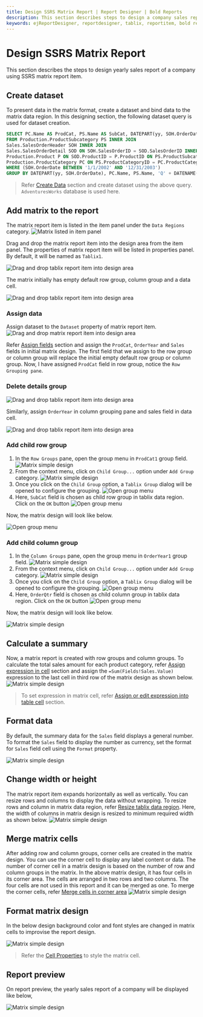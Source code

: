 ```yaml
---
title: Design SSRS Matrix Report | Report Designer | Bold Reports
description: This section describes steps to design a company sales report using matrix report item in Bold Report Designer
keywords: ejReportDesigner, reportdesigner, tablix, reportitem, bold reports, documentation, help, ej, user guide, demo, samples, bold reports, bold reporting
---
```


# Design SSRS Matrix Report

This section describes the steps to design yearly sales report of a company using SSRS matrix report item.

## Create dataset

To present data in the matrix format, create a dataset and bind data to the matrix data region. In this designing section, the following dataset query is used for dataset creation.

```sql
SELECT PC.Name AS ProdCat, PS.Name AS SubCat, DATEPART(yy, SOH.OrderDate) AS OrderYear, 'Q' + DATENAME(qq, SOH.OrderDate) AS OrderQtr,SUM(SOD.UnitPrice * SOD.OrderQty) AS Sales
FROM Production.ProductSubcategory PS INNER JOIN
Sales.SalesOrderHeader SOH INNER JOIN
Sales.SalesOrderDetail SOD ON SOH.SalesOrderID = SOD.SalesOrderID INNER JOIN
Production.Product P ON SOD.ProductID = P.ProductID ON PS.ProductSubcategoryID = P.ProductSubcategoryID INNER JOIN
Production.ProductCategory PC ON PS.ProductCategoryID = PC.ProductCategoryID
WHERE (SOH.OrderDate BETWEEN '1/1/2002' AND '12/31/2003')
GROUP BY DATEPART(yy, SOH.OrderDate), PC.Name, PS.Name, 'Q' + DATENAME(qq, SOH.OrderDate), PS.ProductSubcategoryID
```

> Refer [Create Data](./../../../manage-data/dataset/create-an-embedded-dataset/#create-an-embedded-dataset) section and create dataset using the above query. `AdventuresWorks` database is used here.

## Add matrix to the report

The matrix report item is listed in the item panel under the `Data Regions` category.
![Matrix listed in item panel](/static/assets/on-premise/images/report-designer/report-items/matrix/item-panel-view.png)

Drag and drop the matrix report item into the design area from the item panel. The properties of matrix report item will be listed in properties panel. By default, it will be named as `Tablix1`.

![Drag and drop tablix report item into design area](/static/assets/on-premise/images/report-designer/report-items/matrix/drag-and-drop-matrix.png)

The matrix initially has empty default row group, column group and a data cell.

![Drag and drop tablix report item into design area](/static/assets/on-premise/images/report-designer/report-items/matrix/initial-matrix-structure.png)

### Assign data

Assign dataset to the `Dataset` property of matrix report item.
![Drag and drop matrix report item into design area](/static/assets/on-premise/images/report-designer/report-items/matrix/assign-data.png)

Refer [Assign fields](./../../../report-items/tablix/assign-data-to-tablix-data-region/) section and assign the `ProdCat`, `OrderYear` and `Sales` fields in  initial matrix design.
The first field that we assign to the row group or column group will replace the initial empty default row group or column group. Now, I have assigned `ProdCat` field in row group, notice the `Row Grouping pane`.

### Delete details group

![Drag and drop tablix report item into design area](/static/assets/on-premise/images/report-designer/report-items/matrix/default-group-replace.png)

Similarly, assign `OrderYear` in column grouping pane and sales field in data cell.

![Drag and drop tablix report item into design area](/static/assets/on-premise/images/report-designer/report-items/matrix/assign-initial-fields.png)

### Add child row group

1. In the `Row Groups` pane, open the group menu in `ProdCat1` group field.
![Matrix simple design](/static/assets/on-premise/images/report-designer/report-items/matrix/open-group-menu-to-add-child-group.png)
2. From the context menu, click on `Child Group...` option under `Add Group` category.
![Matrix simple design](/static/assets/on-premise/images/report-designer/report-items/matrix/child-row-group.png)
3. Once you click on the `Child Group` option, a `Tablix Group` dialog will be opened to configure the grouping.
![Open group menu](/static/assets/on-premise/images/report-designer/report-items/matrix/tablix-group-dialog.png)
4. Here, `SubCat` field is chosen as child row group in tablix data region. Click on the `OK` button
![Open group menu](/static/assets/on-premise/images/report-designer/report-items/matrix/select-child-row-group.png)

Now, the matrix design will look like below.

![Open group menu](/static/assets/on-premise/images/report-designer/report-items/matrix/child-row-group-output.png)

### Add child column group

1. In the `Column Groups` pane, open the group menu in `OrderYear1` group field.
![Matrix simple design](/static/assets/on-premise/images/report-designer/report-items/matrix/open-group-menu-to-add-column-child-group.png)
2. From the context menu, click on `Child Group...` option under `Add Group` category.
![Matrix simple design](/static/assets/on-premise/images/report-designer/report-items/matrix/choose-child-group-option.png)
3. Once you click on the `Child Group` option, a `Tablix Group` dialog will be opened to configure the grouping.
![Open group menu](/static/assets/on-premise/images/report-designer/report-items/matrix/tablix-group-dialog.png)
4. Here, `OrderQtr` field is chosen as child column group in tablix data region. Click on the `OK` button
![Open group menu](/static/assets/on-premise/images/report-designer/report-items/matrix/choose-child-group-field.png)

Now, the matrix design will look like below.

![Matrix simple design](/static/assets/on-premise/images/report-designer/report-items/matrix/add-child-column-group-output.png)

## Calculate a summary

Now, a matrix report is created with row groups and column groups. To calculate the total sales amount for each product category, refer [Assign expression in cell](./../../../report-items/tablix/assign-data-to-tablix-data-region/#assign-or-edit-expression-into-table-cell) section and assign the `=Sum(Fields!Sales.Value)` expression to the last cell in third row of the matrix design as shown below.
![Matrix simple design](/static/assets/on-premise/images/report-designer/report-items/matrix/calculate-fields.png)

> To set expression in matrix cell, refer [Assign or edit expression into table cell](./../../../report-items/tablix/assign-data-to-tablix-data-region/#assign-or-edit-expression-into-table-cell) section.

## Format data

By default, the summary data for the `Sales` field displays a general number. To format the `Sales` field to display the number as currency, set the format for `Sales` field cell using the `Format` property.

![Matrix simple design](/static/assets/on-premise/images/report-designer/report-items/matrix/format-data.png)

## Change width or height

The matrix report item expands horizontally as well as vertically. You can resize rows and columns to display the data without wrapping. To resize rows and column in matrix data region, refer [Resize tablix data region](./../../../report-items/tablix/resize-tablix-data-region/). Here, the width of columns in matrix design is resized to minimum required width as shown below.
![Matrix simple design](/static/assets/on-premise/images/report-designer/report-items/matrix/resize-output.png)

## Merge matrix cells

After adding row and column groups, corner cells are created in the matrix design. You can use the corner cell to display any label content or data. The number of corner cell in a matrix design is based on the number of row and column groups in the matrix. In the above matrix design, it has four cells in its corner area. The cells are arranged in two rows and two columns. The four cells are not used in this report and it can be merged as one. To merge the corner cells, refer [Merge cells in corner area](./../../../report-items/tablix/merge-cells-in-tablix-data-region/#corner-area)
![Matrix simple design](/static/assets/on-premise/images/report-designer/report-items/matrix/merge-corner-cell.png)

## Format matrix design

In the below design background color and font styles are changed in matrix cells to improvise the report design.

![Matrix simple design](/static/assets/on-premise/images/report-designer/report-items/matrix/format-matrix-report.png)

> Refer the [Cell Properties](./../../../report-items/tablix/cell-properties/#cell-properties) to style the matrix cell.

## Report preview

On report preview, the yearly sales report of a company will be displayed like below,

![Matrix simple design](/static/assets/on-premise/images/report-designer/report-items/matrix/matrix-design-preview.png)